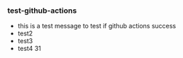 ###  test-github-actions

+ this is a test message to test if github actions success
+ test2 
+ test3
+ test4 31
